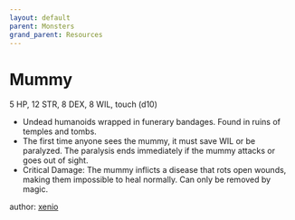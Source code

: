 ```yaml
---
layout: default
parent: Monsters
grand_parent: Resources
---
```


# Mummy
5 HP, 12 STR, 8 DEX, 8 WIL, touch (d10)
- Undead humanoids wrapped in funerary bandages. Found in ruins of temples and tombs.
- The first time anyone sees the mummy, it must save WIL or be paralyzed. The paralysis ends immediately if the mummy attacks or goes out of sight. 
- Critical Damage: The mummy inflicts a disease that rots open wounds, making them impossible to heal normally. Can only be removed by magic.

author: [xenio](https://xenioinabottle.blogspot.com)
